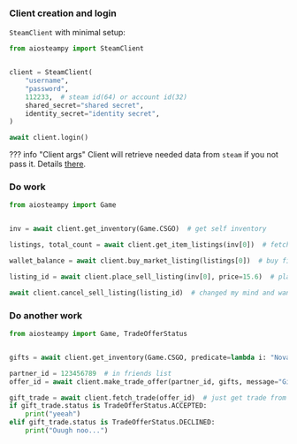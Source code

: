 ### Client creation and login

`SteamClient` with minimal setup:

```python
from aiosteampy import SteamClient


client = SteamClient(
    "username",
    "password",
    112233,  # steam id(64) or account id(32)
    shared_secret="shared secret",
    identity_secret="identity secret",
)

await client.login()
```

??? info "Client args"
    Client will retrieve needed data from `steam` if you not pass it. Details [there](client.md#init).

### Do work

```python
from aiosteampy import Game


inv = await client.get_inventory(Game.CSGO)  # get self inventory

listings, total_count = await client.get_item_listings(inv[0])  # fetch listings for this item

wallet_balance = await client.buy_market_listing(listings[0])  # buy first listing and get new wallet balance

listing_id = await client.place_sell_listing(inv[0], price=15.6)  # place sell order on market

await client.cancel_sell_listing(listing_id)  # changed my mind and want to cancel my sell listing
```

### Do another work

```python
from aiosteampy import Game, TradeOfferStatus


gifts = await client.get_inventory(Game.CSGO, predicate=lambda i: "Nova Mandrel" in i.class_.name)  # get all Nova Mandrel items from inventory 

partner_id = 123456789  # in friends list
offer_id = await client.make_trade_offer(partner_id, gifts, message="Gift for my friend!")  # make and confirm trade

gift_trade = await client.fetch_trade(offer_id)  # just get trade from steam
if gift_trade.status is TradeOfferStatus.ACCEPTED:
    print("yeeah")
elif gift_trade.status is TradeOfferStatus.DECLINED:
    print("Ouugh noo...")
```
